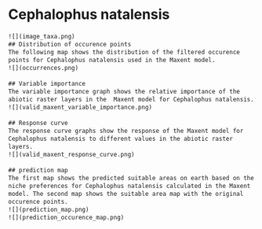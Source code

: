 # Cephalophus natalensis 
    ![](image_taxa.png) 
    ## Distribution of occurence points 
    The following map shows the distribution of the filtered occurence points for Cephalophus natalensis used in the Maxent model. 
    ![](occurrences.png)
    
    ## Variable importance 
    The variable importance graph shows the relative importance of the abiotic raster layers in the  Maxent model for Cephalophus natalensis. 
    ![](valid_maxent_variable_importance.png)
    
    ## Response curve 
    The response curve graphs show the response of the Maxent model for Cephalophus natalensis to different values in the abiotic raster layers. 
    ![](valid_maxent_response_curve.png)
    
    ## prediction map 
    The first map shows the predicted suitable areas on earth based on the niche preferences for Cephalophus natalensis calculated in the Maxent model. The second map shows the suitable area map with the original occurence points. 
    ![](prediction_map.png)
    ![](prediction_occurence_map.png)
    
